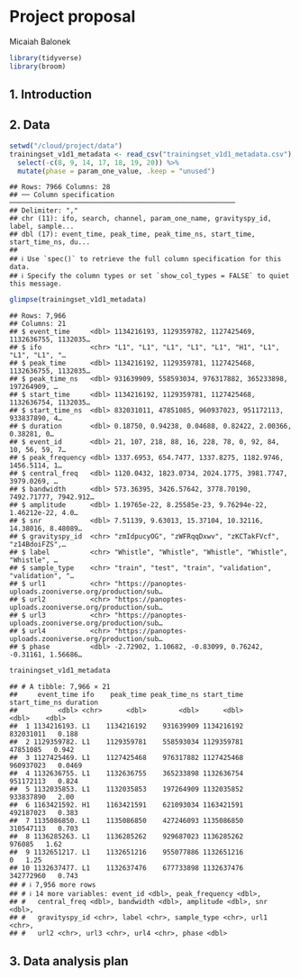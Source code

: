 Project proposal
================
Micaiah Balonek

``` r
library(tidyverse)
library(broom)
```

## 1. Introduction

## 2. Data

``` r
setwd("/cloud/project/data")
trainingset_v1d1_metadata <- read_csv("trainingset_v1d1_metadata.csv") %>%
  select(-c(8, 9, 14, 17, 18, 19, 20)) %>%
  mutate(phase = param_one_value, .keep = "unused")
```

    ## Rows: 7966 Columns: 28
    ## ── Column specification ────────────────────────────────────────────────────────
    ## Delimiter: ","
    ## chr (11): ifo, search, channel, param_one_name, gravityspy_id, label, sample...
    ## dbl (17): event_time, peak_time, peak_time_ns, start_time, start_time_ns, du...
    ## 
    ## ℹ Use `spec()` to retrieve the full column specification for this data.
    ## ℹ Specify the column types or set `show_col_types = FALSE` to quiet this message.

``` r
glimpse(trainingset_v1d1_metadata)
```

    ## Rows: 7,966
    ## Columns: 21
    ## $ event_time     <dbl> 1134216193, 1129359782, 1127425469, 1132636755, 1132035…
    ## $ ifo            <chr> "L1", "L1", "L1", "L1", "L1", "H1", "L1", "L1", "L1", "…
    ## $ peak_time      <dbl> 1134216192, 1129359781, 1127425468, 1132636755, 1132035…
    ## $ peak_time_ns   <dbl> 931639909, 558593034, 976317882, 365233898, 197264909, …
    ## $ start_time     <dbl> 1134216192, 1129359781, 1127425468, 1132636754, 1132035…
    ## $ start_time_ns  <dbl> 832031011, 47851085, 960937023, 951172113, 933837890, 4…
    ## $ duration       <dbl> 0.18750, 0.94238, 0.04688, 0.82422, 2.00366, 0.38281, 0…
    ## $ event_id       <dbl> 21, 107, 218, 88, 16, 228, 78, 0, 92, 84, 10, 56, 59, 7…
    ## $ peak_frequency <dbl> 1337.6953, 654.7477, 1337.8275, 1182.9746, 1456.5114, 1…
    ## $ central_freq   <dbl> 1120.0432, 1823.0734, 2024.1775, 3981.7747, 3979.0269, …
    ## $ bandwidth      <dbl> 573.36395, 3426.57642, 3778.70190, 7492.71777, 7942.912…
    ## $ amplitude      <dbl> 1.19765e-22, 8.25585e-23, 9.76294e-22, 1.46212e-22, 4.0…
    ## $ snr            <dbl> 7.51139, 9.63013, 15.37104, 10.32116, 14.38016, 8.48089…
    ## $ gravityspy_id  <chr> "zmIdpucyOG", "zWFRqqDxwv", "zKCTakFVcf", "z14BdoiFZS",…
    ## $ label          <chr> "Whistle", "Whistle", "Whistle", "Whistle", "Whistle", …
    ## $ sample_type    <chr> "train", "test", "train", "validation", "validation", "…
    ## $ url1           <chr> "https://panoptes-uploads.zooniverse.org/production/sub…
    ## $ url2           <chr> "https://panoptes-uploads.zooniverse.org/production/sub…
    ## $ url3           <chr> "https://panoptes-uploads.zooniverse.org/production/sub…
    ## $ url4           <chr> "https://panoptes-uploads.zooniverse.org/production/sub…
    ## $ phase          <dbl> -2.72902, 1.10682, -0.83099, 0.76242, -0.31161, 1.56686…

``` r
trainingset_v1d1_metadata
```

    ## # A tibble: 7,966 × 21
    ##     event_time ifo    peak_time peak_time_ns start_time start_time_ns duration
    ##          <dbl> <chr>      <dbl>        <dbl>      <dbl>         <dbl>    <dbl>
    ##  1 1134216193. L1    1134216192    931639909 1134216192     832031011   0.188 
    ##  2 1129359782. L1    1129359781    558593034 1129359781      47851085   0.942 
    ##  3 1127425469. L1    1127425468    976317882 1127425468     960937023   0.0469
    ##  4 1132636755. L1    1132636755    365233898 1132636754     951172113   0.824 
    ##  5 1132035853. L1    1132035853    197264909 1132035852     933837890   2.00  
    ##  6 1163421592. H1    1163421591    621093034 1163421591     492187023   0.383 
    ##  7 1135086850. L1    1135086850    427246093 1135086850     310547113   0.703 
    ##  8 1136285263. L1    1136285262    929687023 1136285262        976085   1.62  
    ##  9 1132651217. L1    1132651216    955077886 1132651216             0   1.25  
    ## 10 1132637477. L1    1132637476    677733898 1132637476     342772960   0.743 
    ## # ℹ 7,956 more rows
    ## # ℹ 14 more variables: event_id <dbl>, peak_frequency <dbl>,
    ## #   central_freq <dbl>, bandwidth <dbl>, amplitude <dbl>, snr <dbl>,
    ## #   gravityspy_id <chr>, label <chr>, sample_type <chr>, url1 <chr>,
    ## #   url2 <chr>, url3 <chr>, url4 <chr>, phase <dbl>

## 3. Data analysis plan
